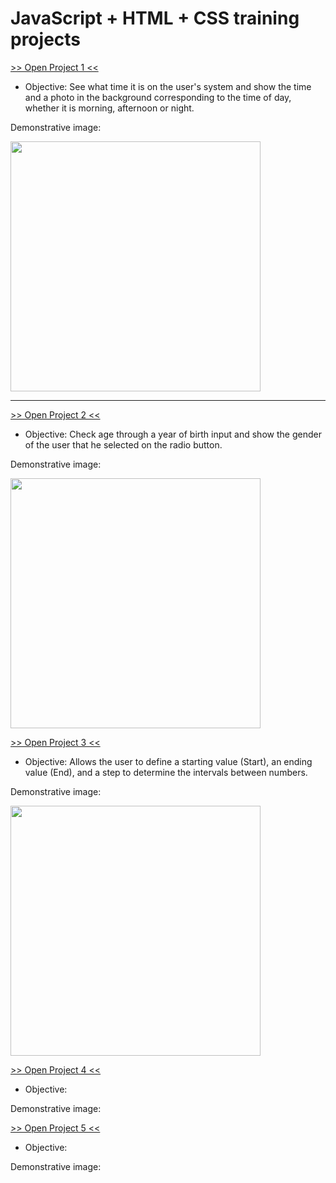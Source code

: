 # JavaScript + HTML + CSS training projects

<a href="https://luangf.github.io/Javascript-HTML-CSS/projeto1/" target="_blank">>> Open Project 1 <<</a>

* Objective: See what time it is on the user's system and show the time and a photo in the background corresponding to the time of day, whether it is morning, afternoon or night.

Demonstrative image:

<img src="https://github.com/user-attachments/assets/e8d0464b-6079-4553-83b0-9c563fd13e7d" width="400px">

---

<a href="https://luangf.github.io/Javascript-HTML-CSS/projeto2/" target="_blank">>> Open Project 2 <<</a>

* Objective: Check age through a year of birth input and show the gender of the user that he selected on the radio button.

Demonstrative image:

<img src="https://github.com/user-attachments/assets/d7d0234d-7b08-4e53-b732-1f6d8c4e4f63" width="400px">

<a href="https://luangf.github.io/Javascript-HTML-CSS/projeto3/" target="_blank">>> Open Project 3 <<</a>

* Objective: Allows the user to define a starting value (Start), an ending value (End), and a step to determine the intervals between numbers.

Demonstrative image:

<img src="https://github.com/user-attachments/assets/2db31fd9-bb5b-489b-8367-3776c7fe2bef" width="400px">

<a href="https://luangf.github.io/Javascript-HTML-CSS/projeto4/" target="_blank">>> Open Project 4 <<</a>

* Objective: 

Demonstrative image:

<a href="https://luangf.github.io/Javascript-HTML-CSS/projeto5/" target="_blank">>> Open Project 5 <<</a>

* Objective: 

Demonstrative image:

